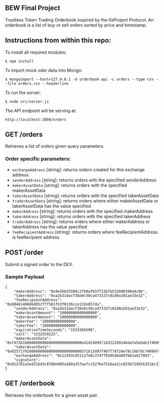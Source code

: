 ## BEW Final Project 
Trustless Token Trading Orderbook inspired by the 0xProject Protocol. An orderbook is a list of buy or sell orders sorted by price and timestamp.

## Instructions from within this repo:

To install all required modules:
```
$ npm install
```

To import mock oder data into Mongo:
```
$ mongoimport --host=127.0.0.1 -d orderbook-api -c orders --type csv --file orders.csv --headerline
```

To run the server:
```
$ node src/server.js
```

The API endpoint will be serving at:
```
http://localhost:3000/orders
```

## GET /orders
Retrieves a list of orders given query parameters.

### Order specific parameters:

* ``` exchangeAddress ``` [string]: returns orders created for this exchange address
* ``` senderAddress ``` [string]: returns orders with the specified senderAddress
* ``` makerAssetData ``` [string]: returns orders with the specified makerAssetData
* ``` takerAssetData ``` [string]: returns orders with the specified takerAssetData
* ``` traderAssetData ``` [string]: returns orders where either makerAssetData or takerAssetData has the value specified
* ``` makerAddress ``` [string]: returns orders with the specified makerAddress
* ``` takerAddress ``` [string]: returns orders with the specified takerAddress
* ``` traderAddress ``` [string]: returns orders where either makerAddress or takerAddress has the value specified
* ``` feeRecipientAddress ``` [string]: returns orders where feeRecipientAddress is feeRecipient address

## POST /order
Submit a signed order to the DEX.

### Sample Payload 
```
{
    "makerAddress": "0x9e56625509c2f60af937f23b7b532600390e8c8b",
    "takerAddress": "0xa2b31dacf30a9c50ca473337c01d8a201ae33e32",
    "feeRecipientAddress": "0xb046140686d052fff581f63f8136cce132e857da",
    "senderAddress": "0xa2b31dacf30a9c50ca473337c01d8a201ae33e32",
    "makerAssetAmount": "10000000000000000",
    "takerAssetAmount": "20000000000000000",
    "makerFee": "100000000000000",
    "takerFee": "200000000000000",
    "expirationTimeSeconds": "1532560590",
    "salt": "1532559225",
    "makerAssetData": "0xf47261b0000000000000000000000000e41d2489571d322189246dafa5ebde1f4699f498",
    "takerAssetData": "0x02571792000000000000000000000000371b13d97f4bf77d724e78c16b7dc74099f40e840000000000000000000000000000000000000000000000000000000000000063",
    "exchangeAddress": "0x12459c951127e0c374ff9105dda097662a027093",
    "signature": "0x012761a3ed31b43c8780e905a260a35faefcc527be7516aa11c0256729b5b351bc33"
}
```

## GET /orderbook
Retrieves the orderbook for a given asset pair.
